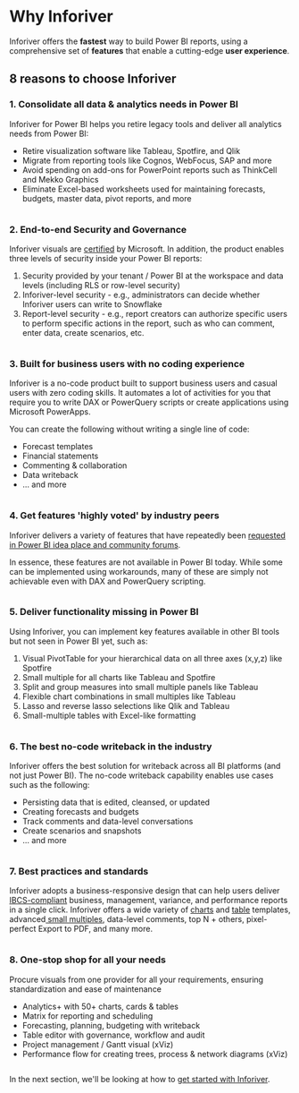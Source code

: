 # Why Inforiver

Inforiver offers the **fastest** way to build Power BI reports, using a comprehensive set of **features** that enable a cutting-edge **user experience**.

## 8 reasons to choose Inforiver

### 1. Consolidate all data & analytics needs in Power BI

Inforiver for Power BI helps you retire legacy tools and deliver all analytics needs from Power BI:

* Retire visualization software like Tableau, Spotfire, and Qlik&#x20;
* Migrate from reporting tools like Cognos, WebFocus, SAP and more
* Avoid spending on add-ons for PowerPoint reports such as ThinkCell and Mekko Graphics
* Eliminate Excel-based worksheets used for maintaining forecasts, budgets, master data, pivot reports, and more

<figure><img src="../.gitbook/assets/image (2) (1).png" alt=""><figcaption></figcaption></figure>

### 2. End-to-end Security and Governance

Inforiver visuals are [certified](https://learn.microsoft.com/en-us/power-bi/developer/visuals/power-bi-custom-visuals-certified) by Microsoft. In addition, the product enables three levels of security inside your Power BI reports:

1. Security provided by your tenant / Power BI at the workspace and data levels (including RLS or row-level security)
2. Inforiver-level security - e.g., administrators can decide whether Inforiver users can write to Snowflake
3. Report-level security - e.g., report creators can authorize specific users to perform specific actions in the report, such as who can comment, enter data, create scenarios, etc.

<figure><img src="../.gitbook/assets/image (1) (1) (1) (1) (1) (1).png" alt=""><figcaption></figcaption></figure>

### 3. Built for business users with no coding experience

Inforiver is a no-code product built to support business users and casual users with zero coding skills. It automates a lot of activities for you that require you to write DAX or PowerQuery scripts or create applications using Microsoft PowerApps.

You can create the following without writing a single line of code:

* Forecast templates
* Financial statements
* Commenting & collaboration
* Data writeback&#x20;
* ... and more

<figure><img src="../.gitbook/assets/image (2) (1) (1).png" alt=""><figcaption></figcaption></figure>

### 4. Get features 'highly voted' by industry peers

Inforiver delivers a variety of features that have repeatedly been [requested in Power BI idea place and community forums](https://inforiverstage.wpengine.com/blog/category/feature-highlights/).

In essence, these features are not available in Power BI today. While some can be implemented using workarounds, many of these are simply not achievable even with DAX and PowerQuery scripting.

<figure><img src="../.gitbook/assets/image (3) (1).png" alt=""><figcaption></figcaption></figure>

### 5. Deliver functionality missing in Power BI

Using Inforiver, you can implement key features available in other BI tools but not seen in Power BI yet, such as:​

1. Visual PivotTable for your hierarchical data on all three axes (x,y,z) like Spotfire​
2. Small multiple for all charts like Tableau and Spotfire ​
3. Split and group measures into small multiple panels like Tableau ​
4. Flexible chart combinations in small multiples like Tableau​
5. Lasso and reverse lasso selections like Qlik and Tableau​
6. Small-multiple tables with Excel-like formatting ​

<figure><img src="../.gitbook/assets/image (4) (1).png" alt=""><figcaption></figcaption></figure>

### 6. The best no-code writeback in the industry

Inforiver offers the best solution for writeback across all BI platforms (and not just Power BI). The no-code writeback capability enables use cases such as the following:

* Persisting data that is edited, cleansed, or updated
* Creating forecasts and budgets
* Track comments and data-level conversations
* Create scenarios and snapshots
* ... and more

<figure><img src="../.gitbook/assets/image (5) (1).png" alt=""><figcaption></figcaption></figure>

### **7. Best practices and standards**

Inforiver adopts a business-responsive design that can help users deliver [IBCS-compliant](https://inforiver.com/ibcs-reports-powerbi/) business, management, variance, and performance reports in a single click. Inforiver offers a wide variety of [charts](https://inforiver.com/ibcs-reports-powerbi/ibcs-charts-powerbi/) and [table](https://inforiver.com/ibcs-reports-powerbi/ibcs-tables-powerbi/) templates, advanced[ small multiples](https://inforiver.com/advanced-small-multiples-powerbi/), data-level comments, top N + others, pixel-perfect Export to PDF, and many more.

<figure><img src="../.gitbook/assets/image (6) (1).png" alt=""><figcaption></figcaption></figure>

### 8. One-stop shop for all your needs

Procure visuals from one provider for all your requirements, ensuring standardization and ease of maintenance

* Analytics+ with 50+ charts, cards & tables
* Matrix for reporting and scheduling
* Forecasting, planning, budgeting with writeback&#x20;
* Table editor with governance, workflow and audit
* Project management / Gantt visual (xViz)
* Performance flow for creating trees, process & network diagrams (xViz)

<figure><img src="../.gitbook/assets/image (7).png" alt=""><figcaption></figcaption></figure>

In the next section, we'll be looking at how to [get started with Inforiver](get-started/).
